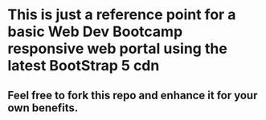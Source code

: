 # This is just a reference point for a basic Web Dev Bootcamp responsive web portal using the latest BootStrap 5 cdn

## Feel free to fork this repo and enhance it for your own benefits.
